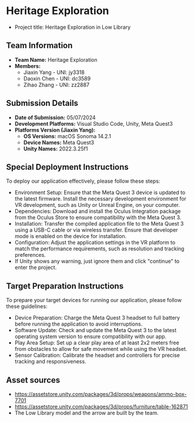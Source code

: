 # Heritage Exploration
- Project title: Heritage Exploration in Low Library


## Team Information
- **Team Name:** Heritage Exploration
- **Members:**
  - Jiaxin Yang - UNI: jy3318
  - Daoxin Chen - UNI: dc3589
  - Zihao Zhang - UNI: zz2887

## Submission Details
- **Date of Submission:** 05/07/2024
- **Development Platforms:** Visual Studio Code, Unity, Meta Quest3
- **Platforms Version (Jiaxin Yang):** 
  - **OS Versions:** macOS Sonoma 14.2.1
  - **Device Names:** Meta Quest3
  - **Unity Names:** 2022.3.25f1

## Special Deployment Instructions
To deploy our application effectively, please follow these steps:

- Environment Setup: Ensure that the Meta Quest 3 device is updated to the latest firmware. Install the necessary development environment for VR development, such as Unity or Unreal Engine, on your computer.
- Dependencies: Download and install the Oculus Integration package from the Oculus Store to ensure compatibility with the Meta Quest 3.
- Installation: Transfer the compiled application file to the Meta Quest 3 using a USB-C cable or via wireless transfer. Ensure that developer mode is enabled on the device for installation.
- Configuration: Adjust the application settings in the VR platform to match the performance requirements, such as resolution and tracking preferences.
- If Unity shows any warning, just ignore them and click "continue" to enter the project.

## Target Preparation Instructions
To prepare your target devices for running our application, please follow these guidelines:

- Device Preparation: Charge the Meta Quest 3 headset to full battery before running the application to avoid interruptions.
- Software Update: Check and update the Meta Quest 3 to the latest operating system version to ensure compatibility with our app.
- Play Area Setup: Set up a clear play area of at least 2x2 meters free from obstacles to allow for safe movement while using the VR headset.
- Sensor Calibration: Calibrate the headset and controllers for precise tracking and responsiveness.

## Asset sources
- https://assetstore.unity.com/packages/3d/props/weapons/ammo-box-7701
- https://assetstore.unity.com/packages/3d/props/furniture/table-162871
- The Low Library model and the arrow are built by the team.
